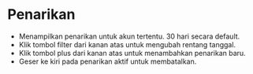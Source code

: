 # **Penarikan**

- Menampilkan penarikan untuk akun tertentu. 30 hari secara default.
- Klik tombol filter dari kanan atas untuk mengubah rentang tanggal.
- Klik tombol plus dari kanan atas untuk menambahkan penarikan baru.
- Geser ke kiri pada penarikan aktif untuk membatalkan.